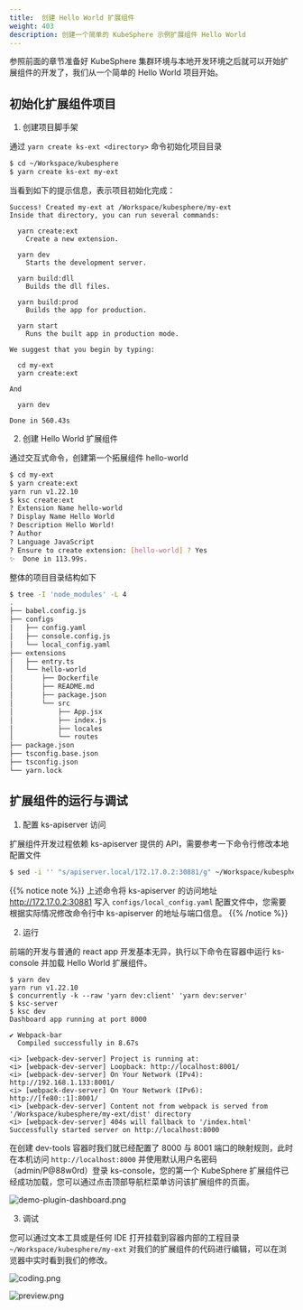 ```yaml
---
title:  创建 Hello World 扩展组件
weight: 403
description: 创建一个简单的 KubeSphere 示例扩展组件 Hello World 
---
```


参照前面的章节准备好 KubeSphere 集群环境与本地开发环境之后就可以开始扩展组件的开发了，我们从一个简单的 Hello World 项目开始。

## 初始化扩展组件项目

1. 创建项目脚手架

通过 `yarn create ks-ext <directory>` 命令初始化项目目录

```bash
$ cd ~/Workspace/kubesphere
$ yarn create ks-ext my-ext
```

当看到如下的提示信息，表示项目初始化完成：

```
Success! Created my-ext at /Workspace/kubesphere/my-ext
Inside that directory, you can run several commands:

  yarn create:ext
    Create a new extension.

  yarn dev
    Starts the development server.

  yarn build:dll
    Builds the dll files.

  yarn build:prod
    Builds the app for production.

  yarn start
    Runs the built app in production mode.

We suggest that you begin by typing:

  cd my-ext
  yarn create:ext

And

  yarn dev

Done in 560.43s
```

2. 创建 Hello World 扩展组件

通过交互式命令，创建第一个拓展组件 hello-world

```bash
$ cd my-ext
$ yarn create:ext
yarn run v1.22.10
$ ksc create:ext
? Extension Name hello-world
? Display Name Hello World
? Description Hello World!
? Author
? Language JavaScript
? Ensure to create extension: [hello-world] ? Yes
✨  Done in 113.99s.
```

整体的项目目录结构如下

```bash
$ tree -I 'node_modules' -L 4
.
├── babel.config.js
├── configs
│   ├── config.yaml
│   ├── console.config.js
│   └── local_config.yaml
├── extensions
│   ├── entry.ts
│   └── hello-world
│       ├── Dockerfile
│       ├── README.md
│       ├── package.json
│       └── src
│           ├── App.jsx
│           ├── index.js
│           ├── locales
│           └── routes
├── package.json
├── tsconfig.base.json
├── tsconfig.json
└── yarn.lock
```


## 扩展组件的运行与调试

1. 配置 ks-apiserver 访问


扩展组件开发过程依赖 ks-apiserver 提供的 API，需要参考一下命令行修改本地配置文件

```sh
$ sed -i '' "s/apiserver.local/172.17.0.2:30881/g" ~/Workspace/kubesphere/my-ext/configs/local_config.yaml # 配置 ks-apiserver 地址
```

{{% notice note %}}
上述命令将 ks-apiserver 的访问地址 http://172.17.0.2:30881 写入 `configs/local_config.yaml` 配置文件中，您需要根据实际情况修改命令行中 ks-apiserver 的地址与端口信息。 
{{% /notice %}}


2. 运行

前端的开发与普通的 react app 开发基本无异，执行以下命令在容器中运行 ks-console 并加载 Hello World 扩展组件。

```
$ yarn dev
yarn run v1.22.10
$ concurrently -k --raw 'yarn dev:client' 'yarn dev:server'
$ ksc-server
$ ksc dev
Dashboard app running at port 8000

✔ Webpack-bar
  Compiled successfully in 8.67s

<i> [webpack-dev-server] Project is running at:
<i> [webpack-dev-server] Loopback: http://localhost:8001/
<i> [webpack-dev-server] On Your Network (IPv4): http://192.168.1.133:8001/
<i> [webpack-dev-server] On Your Network (IPv6): http://[fe80::1]:8001/
<i> [webpack-dev-server] Content not from webpack is served from '/Workspace/kubesphere/my-ext/dist' directory
<i> [webpack-dev-server] 404s will fallback to '/index.html'
Successfully started server on http://localhost:8000
```

在创建 dev-tools 容器时我们就已经配置了 8000 与 8001 端口的映射规则，此时在本机访问 `http://localhost:8000` 并使用默认用户名密码（admin/P@88w0rd）登录 ks-console，您的第一个 KubeSphere 扩展组件已经成功加载，您可以通过点击顶部导航栏菜单访问该扩展组件的页面。

![demo-plugin-dashboard.png](images/get-started/hello-world-extension-dashboard.png)

3. 调试

您可以通过文本工具或是任何 IDE 打开挂载到容器内部的工程目录 `~/Workspace/kubesphere/my-ext` 对我们的扩展组件的代码进行编辑，可以在浏览器中实时看到我们的修改。

![coding.png](images/get-started/coding.png)

![preview.png](images/get-started/preview.png)



